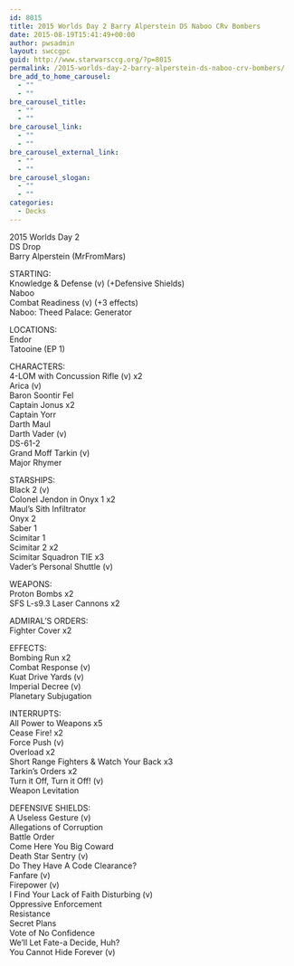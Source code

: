 ```yaml
---
id: 8015
title: 2015 Worlds Day 2 Barry Alperstein DS Naboo CRv Bombers
date: 2015-08-19T15:41:49+00:00
author: pwsadmin
layout: swccgpc
guid: http://www.starwarsccg.org/?p=8015
permalink: /2015-worlds-day-2-barry-alperstein-ds-naboo-crv-bombers/
bre_add_to_home_carousel:
  - ""
  - ""
bre_carousel_title:
  - ""
  - ""
bre_carousel_link:
  - ""
  - ""
bre_carousel_external_link:
  - ""
  - ""
bre_carousel_slogan:
  - ""
  - ""
categories:
  - Decks
---
```

2015 Worlds Day 2  
DS Drop  
Barry Alperstein (MrFromMars)

STARTING:  
Knowledge & Defense (v) (+Defensive Shields)  
Naboo  
Combat Readiness (v) (+3 effects)  
Naboo: Theed Palace: Generator

LOCATIONS:  
Endor  
Tatooine (EP 1)

CHARACTERS:  
4-LOM with Concussion Rifle (v) x2  
Arica (v)  
Baron Soontir Fel  
Captain Jonus x2  
Captain Yorr  
Darth Maul  
Darth Vader (v)  
DS-61-2  
Grand Moff Tarkin (v)  
Major Rhymer

STARSHIPS:  
Black 2 (v)  
Colonel Jendon in Onyx 1 x2  
Maul&#8217;s Sith Infiltrator  
Onyx 2  
Saber 1  
Scimitar 1  
Scimitar 2 x2  
Scimitar Squadron TIE x3  
Vader&#8217;s Personal Shuttle (v)

WEAPONS:  
Proton Bombs x2  
SFS L-s9.3 Laser Cannons x2

ADMIRAL&#8217;S ORDERS:  
Fighter Cover x2

EFFECTS:  
Bombing Run x2  
Combat Response (v)  
Kuat Drive Yards (v)  
Imperial Decree (v)  
Planetary Subjugation

INTERRUPTS:  
All Power to Weapons x5  
Cease Fire! x2  
Force Push (v)  
Overload x2  
Short Range Fighters & Watch Your Back x3  
Tarkin&#8217;s Orders x2  
Turn it Off, Turn it Off! (v)  
Weapon Levitation

DEFENSIVE SHIELDS:  
A Useless Gesture (v)  
Allegations of Corruption  
Battle Order  
Come Here You Big Coward  
Death Star Sentry (v)  
Do They Have A Code Clearance?  
Fanfare (v)  
Firepower (v)  
I Find Your Lack of Faith Disturbing (v)  
Oppressive Enforcement  
Resistance  
Secret Plans  
Vote of No Confidence  
We&#8217;ll Let Fate-a Decide, Huh?  
You Cannot Hide Forever (v)